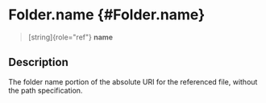 Folder.name {#Folder.name}
===========

> [string]{role="ref"} **name**

Description
-----------

The folder name portion of the absolute URI for the referenced file,
without the path specification.
